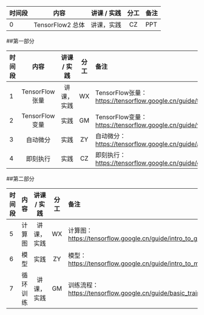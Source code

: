 | 时间段 |       内容     | 讲课 / 实践 | 分工  | 备注 |
| :----- | :------------: | :---------: | :-----: | :----- |
|    0   |  TensorFlow2 总体   |    讲课，实践       |  CZ   |   PPT   |

##第一部分

| 时间段 |      内容      |  讲课 / 实践 | 分工  | 备注 |
| :----- | :------------: | :---------: | :-----: | :----- |
|    1   |  TensorFlow张量  |  讲课，实践    |    WX    |   TensorFlow张量：https://tensorflow.google.cn/guide/tensor    |
|    2   |  TensorFlow变量  |    实践     |  GM   |  TensorFlow变量：https://tensorflow.google.cn/guide/variable     |
|    3   |  自动微分    |    实践     |  ZY   |  自动微分：https://tensorflow.google.cn/guide/autodiff     |
|    4   |  即刻执行   |    实践     |  CZ   |  即刻执行： https://tensorflow.google.cn/guide/eager   |


##第二部分

| 时间段 |       内容     | 讲课 / 实践 | 分工  | 备注 |
| :----- | :------------: | :---------: | :-----: | :----- |
|    5   |  计算图  |  讲课，实践    |    WX    |  计算图：https://tensorflow.google.cn/guide/intro_to_graphs   |
|    6   |  模型   |    实践     |  ZY   |  模型：https://tensorflow.google.cn/guide/intro_to_modules   |
|    7   |  循环训练  |  讲课，实践    |    GM    |  训练流程：https://tensorflow.google.cn/guide/basic_training_loops   |

